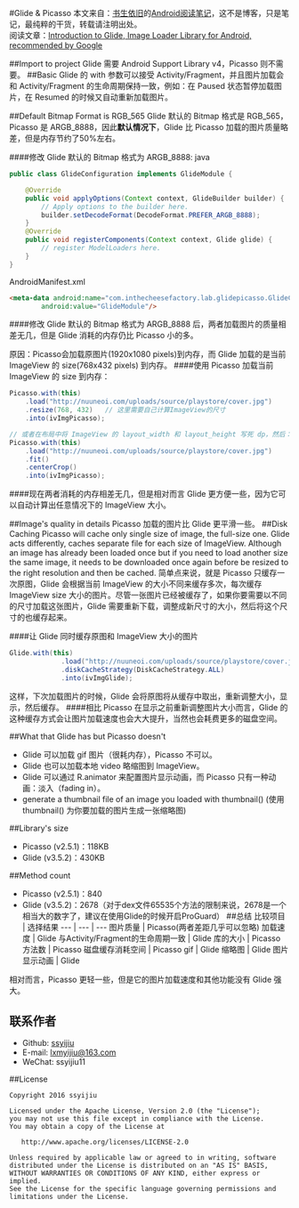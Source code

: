 #Glide & Picasso 
本文来自：[书生依旧](https://github.com/ssyijiu)的[Android阅读笔记](https://github.com/ssyijiu/Android-ReadingNotes)，这不是博客，只是笔记，最纯粹的干货，转载请注明出处。     
阅读文章：[Introduction to Glide, Image Loader Library for Android, recommended by Google](https://inthecheesefactory.com/blog/get-to-know-glide-recommended-by-google/en)

##Import to project
Glide 需要 Android Support Library v4，Picasso 则不需要。
##Basic
Glide 的 with 参数可以接受 Activity/Fragment，并且图片加载会和 Activity/Fragment 的生命周期保持一致，例如：在 Paused 状态暂停加载图片，在 Resumed 的时候又自动重新加载图片。

##Default Bitmap Format is RGB_565
Glide 默认的 Bitmap 格式是 RGB_565，Picasso 是 ARGB_8888，因此**默认情况下**，Glide 比 Picasso 加载的图片质量略差，但是内存节约了50%左右。

####修改 Glide 默认的 Bitmap 格式为 ARGB_8888:
java
```java
public class GlideConfiguration implements GlideModule {

    @Override
    public void applyOptions(Context context, GlideBuilder builder) {
        // Apply options to the builder here.
        builder.setDecodeFormat(DecodeFormat.PREFER_ARGB_8888);
    }
    @Override
    public void registerComponents(Context context, Glide glide) {
        // register ModelLoaders here.
    }
}
```
AndroidManifest.xml

```html
<meta-data android:name="com.inthecheesefactory.lab.glidepicasso.GlideConfiguration"
        android:value="GlideModule"/>
```
####修改 Glide 默认的 Bitmap 格式为 ARGB_8888 后，两者加载图片的质量相差无几，但是 Glide 消耗的内存仍比 Picasso 小的多。

原因：Picasso会加载原图片(1920x1080 pixels)到内存，而 Glide 加载的是当前 ImageView 的 size(768x432 pixels) 到内存。
####使用 Picasso 加载当前 ImageView 的 size 到内存：
```java
Picasso.with(this)
    .load("http://nuuneoi.com/uploads/source/playstore/cover.jpg")
    .resize(768, 432)   // 这里需要自己计算ImageView的尺寸
    .into(ivImgPicasso);

// 或者在布局中将 ImageView 的 layout_width 和 layout_height 写死 dp，然后：
Picasso.with(this)
    .load("http://nuuneoi.com/uploads/source/playstore/cover.jpg")
    .fit()
    .centerCrop()
    .into(ivImgPicasso);
```
####现在两者消耗的内存相差无几，但是相对而言 Glide 更方便一些，因为它可以自动计算出任意情况下的 ImageView 大小。

##Image's quality in details
Picasso 加载的图片比 Glide 更平滑一些。
##Disk Caching
Picasso will cache only single size of image, the full-size one. Glide acts differently, caches separate file for each size of ImageView. Although an image has already been loaded once but if you need to load another size the same image, it needs to be downloaded once again before be resized to the right resolution and then be cached.
简单点来说，就是 Picasso 只缓存一次原图，Glide 会根据当前 ImageView 的大小不同来缓存多次，每次缓存 ImageView size 大小的图片。尽管一张图片已经被缓存了，如果你要需要以不同的尺寸加载这张图片，Glide 需要重新下载，调整成新尺寸的大小，然后将这个尺寸的也缓存起来。

####让 Glide 同时缓存原图和 ImageView 大小的图片
```java
Glide.with(this)
             .load("http://nuuneoi.com/uploads/source/playstore/cover.jpg")
             .diskCacheStrategy(DiskCacheStrategy.ALL)
             .into(ivImgGlide);
```
这样，下次加载图片的时候，Glide 会将原图将从缓存中取出，重新调整大小，显示，然后缓存。
####相比 Picasso 在显示之前重新调整图片大小而言，Glide 的这种缓存方式会让图片加载速度也会大大提升，当然也会耗费更多的磁盘空间。

##What that Glide has but Picasso doesn't
- Glide 可以加载 gif 图片（很耗内存），Picasso 不可以。
- Glide 也可以加载本地 video  略缩图到 ImageView。
- Glide 可以通过 R.animator 来配置图片显示动画，而 Picasso 只有一种动画：淡入（fading in）。
- generate a thumbnail file of an image you loaded with thumbnail()  (使用 thumbnail() 为你要加载的图片生成一张缩略图)

##Library's size
- Picasso (v2.5.1)：118KB
- Glide (v3.5.2)：430KB

##Method count 
- Picasso (v2.5.1)：840 
- Glide (v3.5.2)：2678（对于dex文件65535个方法的限制来说，2678是一个相当大的数字了，建议在使用Glide的时候开启ProGuard）
##总结
比较项目 | 选择结果
--- | --- | ---
图片质量 | Picasso(两者差距几乎可以忽略)
加载速度 | Glide
与Activity/Fragment的生命周期一致 | Glide
库的大小 | Picasso
方法数 | Picasso
磁盘缓存消耗空间 | Picasso
gif | Glide
缩略图 | Glide
图片显示动画 | Glide

相对而言，Picasso 更轻一些，但是它的图片加载速度和其他功能没有 Glide 强大。

## 联系作者
- Github: [ssyijiu](https://github.com/ssyijiu)
- E-mail: lxmyijiu@163.com
- WeChat: ssyijiu11

##License

```
Copyright 2016 ssyijiu

Licensed under the Apache License, Version 2.0 (the "License");
you may not use this file except in compliance with the License.
You may obtain a copy of the License at

   http://www.apache.org/licenses/LICENSE-2.0

Unless required by applicable law or agreed to in writing, software
distributed under the License is distributed on an "AS IS" BASIS,
WITHOUT WARRANTIES OR CONDITIONS OF ANY KIND, either express or implied.
See the License for the specific language governing permissions and
limitations under the License.




